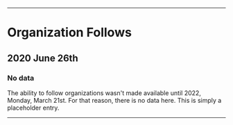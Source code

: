 
***

# Organization Follows

## 2020 June 26th

### No data

The ability to follow organizations wasn't made available until 2022, Monday, March 21st. For that reason, there is no data here. This is simply a placeholder entry.

***
